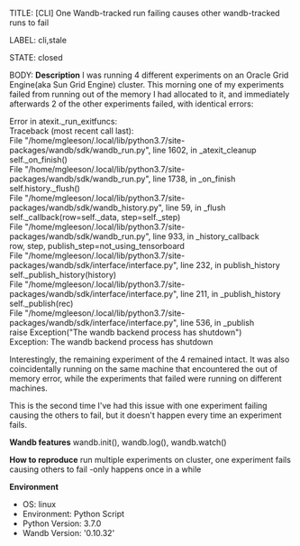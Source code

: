 TITLE:
[CLI] One Wandb-tracked run failing causes other wandb-tracked runs to fail

LABEL:
cli,stale

STATE:
closed

BODY:
**Description**
I was running 4 different experiments on an Oracle Grid Engine(aka Sun Grid Engine) cluster. This morning one of my experiments failed from running out of the memory I had allocated to it, and immediately afterwards 2 of the other experiments failed, with identical errors:

Error in atexit._run_exitfuncs:  
Traceback (most recent call last):  
  File "/home/mgleeson/.local/lib/python3.7/site-packages/wandb/sdk/wandb_run.py", line 1602, in _atexit_cleanup  
    self._on_finish()   
  File "/home/mgleeson/.local/lib/python3.7/site-packages/wandb/sdk/wandb_run.py", line 1738, in _on_finish  
    self.history._flush()   
  File "/home/mgleeson/.local/lib/python3.7/site-packages/wandb/sdk/wandb_history.py", line 59, in _flush  
    self._callback(row=self._data, step=self._step)   
  File "/home/mgleeson/.local/lib/python3.7/site-packages/wandb/sdk/wandb_run.py", line 933, in _history_callback  
    row, step, publish_step=not_using_tensorboard   
  File "/home/mgleeson/.local/lib/python3.7/site-packages/wandb/sdk/interface/interface.py", line 232, in publish_history  
    self._publish_history(history)  
  File "/home/mgleeson/.local/lib/python3.7/site-packages/wandb/sdk/interface/interface.py", line 211, in _publish_history  
    self._publish(rec)  
  File "/home/mgleeson/.local/lib/python3.7/site-packages/wandb/sdk/interface/interface.py", line 536, in _publish  
    raise Exception("The wandb backend process has shutdown")  
Exception: The wandb backend process has shutdown

Interestingly, the remaining experiment of the 4 remained intact. It was also coincidentally running on the same machine that encountered the out of memory error, while the experiments that failed were running on different machines.

This is the second time I've had this issue with one experiment failing causing the others to fail, but it doesn't happen every time an experiment fails.

**Wandb features**
wandb.init(), wandb.log(), wandb.watch()

**How to reproduce**
run multiple experiments on cluster, one experiment fails causing others to fail
-only happens once in a while

**Environment**
- OS: linux
- Environment: Python Script
- Python Version:  3.7.0
- Wandb Version: '0.10.32'


